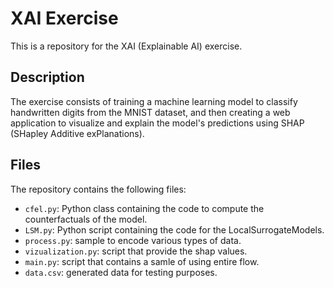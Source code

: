 # XAI Exercise

This is a repository for the XAI (Explainable AI) exercise. 

## Description

The exercise consists of training a machine learning model to classify handwritten digits from the MNIST dataset, and then creating a web application to visualize and explain the model's predictions using SHAP (SHapley Additive exPlanations).

## Files

The repository contains the following files:

- `cfel.py`: Python class containing the code to compute the counterfactuals of the model.
- `LSM.py`: Python script containing the code for the LocalSurrogateModels.
- `process.py`: sample to encode various types of data.
- `vizualization.py`: script that provide the shap values.
- `main.py`: script that contains a samle of using entire flow.
- `data.csv`: generated data for testing purposes.

